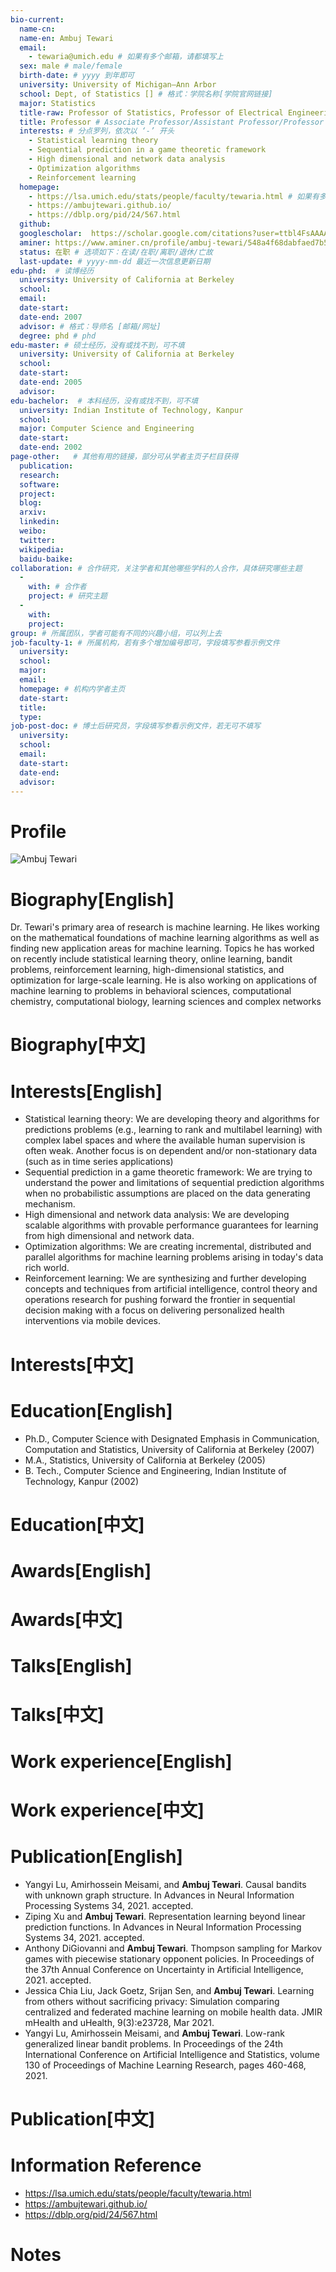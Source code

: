 ```yaml
---
bio-current:
  name-cn: 
  name-en: Ambuj Tewari
  email: 
    - tewaria@umich.edu # 如果有多个邮箱，请都填写上
  sex: male # male/female
  birth-date: # yyyy 到年即可
  university: University of Michigan—Ann Arbor 
  school: Dept, of Statistics [] # 格式：学院名称[学院官网链接]
  major: Statistics
  title-raw: Professor of Statistics, Professor of Electrical Engineering and Computer Science (by courtesy) # 主页原始字符串
  title: Professor # Associate Professor/Assistant Professor/Professor
  interests: # 分点罗列，依次以 ‘-’ 开头
    - Statistical learning theory
    - Sequential prediction in a game theoretic framework
    - High dimensional and network data analysis
    - Optimization algorithms
    - Reinforcement learning
  homepage: 
    - https://lsa.umich.edu/stats/people/faculty/tewaria.html # 如果有多个主页，请都填写上
    - https://ambujtewari.github.io/
    - https://dblp.org/pid/24/567.html
  github: 
  googlescholar:  https://scholar.google.com/citations?user=ttbl4FsAAAAJ&hl=zh-CN
  aminer: https://www.aminer.cn/profile/ambuj-tewari/548a4f68dabfaed7b5fa40da # 从这里查找 https://www.aminer.org/search/person
  status: 在职 # 选项如下：在读/在职/离职/退休/亡故
  last-update: # yyyy-mm-dd 最近一次信息更新日期
edu-phd:  # 读博经历
  university: University of California at Berkeley
  school: 
  email: 
  date-start: 
  date-end: 2007
  advisor: # 格式：导师名 [邮箱/网址]
  degree: phd # phd
edu-master: # 硕士经历，没有或找不到，可不填
  university: University of California at Berkeley
  school: 
  date-start: 
  date-end: 2005
  advisor:
edu-bachelor:  # 本科经历，没有或找不到，可不填
  university: Indian Institute of Technology, Kanpur
  school: 
  major: Computer Science and Engineering
  date-start: 
  date-end: 2002
page-other:   # 其他有用的链接，部分可从学者主页子栏目获得
  publication: 
  research: 
  software: 
  project: 
  blog: 
  arxiv: 
  linkedin: 
  weibo:
  twitter:
  wikipedia:
  baidu-baike:
collaboration: # 合作研究，关注学者和其他哪些学科的人合作，具体研究哪些主题
  - 
    with: # 合作者
    project: # 研究主题
  - 
    with: 
    project: 
group: # 所属团队，学者可能有不同的兴趣小组，可以列上去
job-faculty-1: # 所属机构，若有多个增加编号即可，字段填写参看示例文件
  university: 
  school: 
  major: 
  email: 
  homepage: # 机构内学者主页
  date-start: 
  title: 
  type: 
job-post-doc: # 博士后研究员，字段填写参看示例文件，若无可不填写
  university: 
  school: 
  email: 
  date-start: 
  date-end: 
  advisor: 
---
```


# Profile

![Ambuj Tewari](https://lsa.umich.edu/content/michigan-lsa/stats/en/people/faculty/tewaria/jcr:content/profileImage.transform/profile_square/image.jpg)

# Biography[English]

Dr. Tewari's primary area of research is machine learning. He likes working on the mathematical foundations of machine learning algorithms as well as finding new application areas for machine learning. Topics he has worked on recently include statistical learning theory, online learning, bandit problems, reinforcement learning, high-dimensional statistics, and optimization for large-scale learning. He is also working on applications of machine learning to problems in behavioral sciences, computational chemistry, computational biology, learning sciences and complex networks

# Biography[中文]

# Interests[English]

 - Statistical learning theory: We are developing theory and algorithms for predictions problems (e.g., learning to rank and multilabel learning) with complex label spaces and where the available human supervision is often weak. Another focus is on dependent and/or non-stationary data (such as in time series applications)
 - Sequential prediction in a game theoretic framework: We are trying to understand the power and limitations of sequential prediction algorithms when no probabilistic assumptions are placed on the data generating mechanism.
 - High dimensional and network data analysis: We are developing scalable algorithms with provable performance guarantees for learning from high dimensional and network data.
 - Optimization algorithms: We are creating incremental, distributed and parallel algorithms for machine learning problems arising in today's data rich world.
 - Reinforcement learning: We are synthesizing and further developing concepts and techniques from artificial intelligence, control theory and operations research for pushing forward the frontier in sequential decision making with a focus on delivering personalized health interventions via mobile devices.

# Interests[中文]

# Education[English]

 - Ph.D., Computer Science with Designated Emphasis in Communication, Computation and Statistics, University of California at Berkeley (2007)
 - M.A., Statistics, University of California at Berkeley (2005)
 - B. Tech., Computer Science and Engineering, Indian Institute of Technology, Kanpur (2002)

# Education[中文]

# Awards[English]

# Awards[中文]

# Talks[English]

# Talks[中文]

# Work experience[English]

# Work experience[中文]

# Publication[English]

 - Yangyi Lu, Amirhossein Meisami, and **Ambuj Tewari**. Causal bandits with unknown graph structure. In Advances in Neural Information Processing Systems 34, 2021. accepted.
 - Ziping Xu and **Ambuj Tewari**. Representation learning beyond linear prediction functions. In Advances in Neural Information Processing Systems 34, 2021. accepted.
 - Anthony DiGiovanni and **Ambuj Tewari**. Thompson sampling for Markov games with piecewise stationary opponent policies. In Proceedings of the 37th Annual Conference on Uncertainty in Artificial Intelligence, 2021. accepted.
 - Jessica Chia Liu, Jack Goetz, Srijan Sen, and **Ambuj Tewari**. Learning from others without sacrificing privacy: Simulation comparing centralized and federated machine learning on mobile health data. JMIR mHealth and uHealth, 9(3):e23728, Mar 2021.
 - Yangyi Lu, Amirhossein Meisami, and **Ambuj Tewari**. Low-rank generalized linear bandit problems. In Proceedings of the 24th International Conference on Artificial Intelligence and Statistics, volume 130 of Proceedings of Machine Learning Research, pages 460-468, 2021.

# Publication[中文]

# Information Reference

  - https://lsa.umich.edu/stats/people/faculty/tewaria.html
  - https://ambujtewari.github.io/
  - https://dblp.org/pid/24/567.html

# Notes